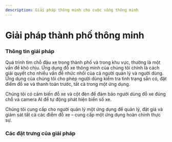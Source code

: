 ```yaml
---
description: Giải pháp thông minh cho cuộc sống thông minh
---
```


# Giải pháp thành phố thông minh

### Thông tin giải pháp

Quá trình tìm chỗ đậu xe trong thành phố và trong khu vực, thường là một vấn đề khó chịu. Ứng dụng đỗ xe thông minh của chúng tôi chính là cách giải quyết cho nhiều vấn đề nhức nhối của cả người quản lý và người dùng. Ứng dụng của chúng tôi cho phép người dùng kiểm tra tình trạng sẵn có, đặt điểm đỗ xe và thanh toán trước, tất cả trong một ứng dụng.

Chúng tôi có cảm biến đỗ xe và cột đèn để đảm bảo người dùng đỗ xe đúng chỗ và camera AI để tự động phát hiện biển số xe.

Chúng tôi cung cấp cho người quản lý một ứng dụng để quản lý, đặt giá và giám sát tất cả các điểm đỗ xe – cung cấp một ứng dụng hoàn chỉnh thực sự.

### Các đặt trưng của giải pháp



